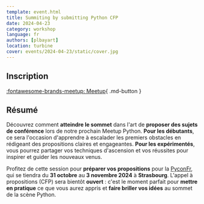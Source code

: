 ```yaml
---
template: event.html
title: Summiting by submitting Python CFP
date: 2024-04-23
category: workshop
language: fr
authors: [plbayart]
location: turbine
cover: events/2024-04-23/static/cover.jpg
---
```


## Inscription

[:fontawesome-brands-meetup: Meetup](https://www.meetup.com/fr-FR/groupe-dutilisateurs-python-grenoble/events/300417373/){ .md-button }

## Résumé

Découvrez comment **atteindre le sommet** dans l'art de **proposer des sujets de conférence** lors de notre prochain Meetup Python. **Pour les débutants**, ce sera l'occasion d'apprendre à escalader les premiers obstacles en rédigeant des propositions claires et engageantes. **Pour les expérimentés**, vous pourrez partager vos techniques d'ascension et vos réussites pour inspirer et guider les nouveaux venus.

Profitez de cette session pour **préparer vos propositions** pour la [PyconFr](https://www.pycon.fr/2024/), qui se tiendra du **31 octobre** au **3 novembre 2024** à **Strasbourg**. L'appel à propositions (CFP) sera bientôt **ouvert** : c'est le moment parfait pour **mettre en pratique** ce que vous aurez appris et **faire briller vos idées** au sommet de la scène Python.
